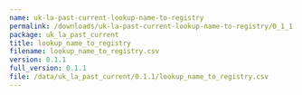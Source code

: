 ```yaml
---
name: uk-la-past-current-lookup-name-to-registry
permalink: /downloads/uk-la-past-current-lookup-name-to-registry/0_1_1
package: uk_la_past_current
title: lookup_name_to_registry
filename: lookup_name_to_registry.csv
version: 0.1.1
full_version: 0.1.1
file: /data/uk_la_past_current/0.1.1/lookup_name_to_registry.csv
---
```

